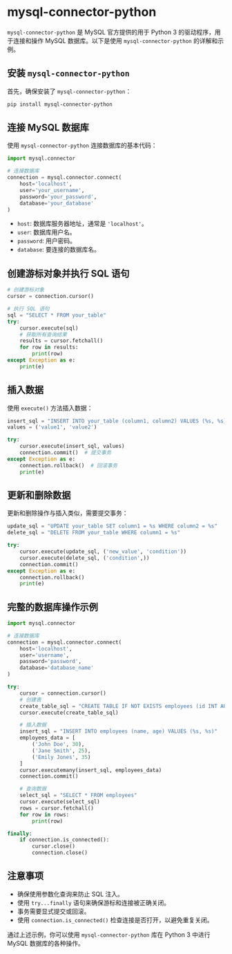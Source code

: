 # mysql-connector-python

`mysql-connector-python` 是 MySQL 官方提供的用于 Python 3 的驱动程序，用于连接和操作 MySQL 数据库。以下是使用 `mysql-connector-python` 的详解和示例。

## 安装 `mysql-connector-python`

首先，确保安装了 `mysql-connector-python`：

```sh
pip install mysql-connector-python
```

## 连接 MySQL 数据库

使用 `mysql-connector-python` 连接数据库的基本代码：

```python
import mysql.connector

# 连接数据库
connection = mysql.connector.connect(
    host='localhost',
    user='your_username',
    password='your_password',
    database='your_database'
)
```

- `host`: 数据库服务器地址，通常是 `'localhost'`。
- `user`: 数据库用户名。
- `password`: 用户密码。
- `database`: 要连接的数据库名。

## 创建游标对象并执行 SQL 语句

```python
# 创建游标对象
cursor = connection.cursor()

# 执行 SQL 语句
sql = "SELECT * FROM your_table"
try:
    cursor.execute(sql)
    # 获取所有查询结果
    results = cursor.fetchall()
    for row in results:
        print(row)
except Exception as e:
    print(e)
```

## 插入数据

使用 `execute()` 方法插入数据：

```python
insert_sql = "INSERT INTO your_table (column1, column2) VALUES (%s, %s)"
values = ('value1', 'value2')

try:
    cursor.execute(insert_sql, values)
    connection.commit()  # 提交事务
except Exception as e:
    connection.rollback()  # 回滚事务
    print(e)
```

## 更新和删除数据

更新和删除操作与插入类似，需要提交事务：

```python
update_sql = "UPDATE your_table SET column1 = %s WHERE column2 = %s"
delete_sql = "DELETE FROM your_table WHERE column1 = %s"

try:
    cursor.execute(update_sql, ('new_value', 'condition'))
    cursor.execute(delete_sql, ('condition',))
    connection.commit()
except Exception as e:
    connection.rollback()
    print(e)
```

## 完整的数据库操作示例

```python
import mysql.connector

# 连接数据库
connection = mysql.connector.connect(
    host='localhost',
    user='username',
    password='password',
    database='database_name'
)

try:
    cursor = connection.cursor()
    # 创建表
    create_table_sql = "CREATE TABLE IF NOT EXISTS employees (id INT AUTO_INCREMENT PRIMARY KEY, name VARCHAR(100), age INT)"
    cursor.execute(create_table_sql)

    # 插入数据
    insert_sql = "INSERT INTO employees (name, age) VALUES (%s, %s)"
    employees_data = [
        ('John Doe', 30),
        ('Jane Smith', 25),
        ('Emily Jones', 35)
    ]
    cursor.executemany(insert_sql, employees_data)
    connection.commit()

    # 查询数据
    select_sql = "SELECT * FROM employees"
    cursor.execute(select_sql)
    rows = cursor.fetchall()
    for row in rows:
        print(row)

finally:
    if connection.is_connected():
        cursor.close()
        connection.close()
```

## 注意事项

- 确保使用参数化查询来防止 SQL 注入。
- 使用 `try...finally` 语句来确保游标和连接被正确关闭。
- 事务需要显式提交或回滚。
- 使用 `connection.is_connected()` 检查连接是否打开，以避免重复关闭。

通过上述示例，你可以使用 `mysql-connector-python` 库在 Python 3 中进行 MySQL 数据库的各种操作。
